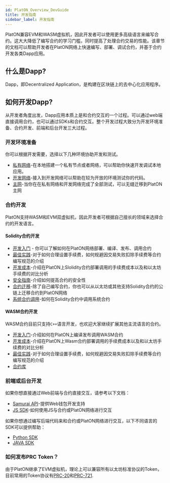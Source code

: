 ```yaml
---
id: PlatON_Overview_DevGuide
title: 开发指南
sidebar_label: 开发指南
---
```


PlatON兼容EVM和WASM虚拟机，因此开发者可以使用更多高级语言来编写合约。这大大降低了编写合约的学习门槛，同时提高了处理合约交易的性能。该章节的文档可以帮助开发者在PlatON网络上快速编写、部署、调试合约，并基于合约开发各类Dapp应用。

## 什么是Dapp?

Dapp，即Decentralized Application，是构建在区块链上的去中心化应用程序。

## 如何开发Dapp?

从开发者角度出发，Dapp应用本质上是和合约交互的一个过程。可以通过web端直接调用合约，也可以通过SDKs和合约交互。整个开发过程大致分为开发环境准备、合约开发、前端和后台开发三大过程。

### 开发环境准备

你可以根据开发需要，选择以下几种环境协助开发和测试。

- [私有网络](/docs/zh-CN/Build_Private_Chain)-在本地搭建一个私有节点或者网络，可以帮助你快速开发调试本地应用。
- [开发网络](/docs/zh-CN/Join_Dev_Network)-接入到开发网络可以帮助在较为开放的环境测试你的代码。
- [主网](#)-当你在在私有网络和开发网络完成了全部测试，可以无缝迁移到PlatON主网

### 合约开发

PlatON支持WASM和EVM双虚拟机，因此开发者可根据自己擅长的领域来选择合约的开发语言。

#### Solidity合约开发

 - [开发入门](/docs/zh-CN/Solidity_Dev_Manual) - 你可以了解如何在PlatON网络部署、编译、发布、调用合约
-  [最佳实践](/docs/zh-CN/Solidity_Contract_Best_Practice)-对于如何合理设置手续费，如何规避因交易失败扣除手续费等合约编写规范的介绍
- [开发成本](docs/zh-CN/Solidity_Contract_Dev_Costs)-介绍在PlatON上Slolidity合约部署调用的手续费成本以及和以太坊手续费的对比分析
- [安全指南](/docs/zh-CN/Solidity_Contract_Security_Dev_Guide)-介绍如何提高合约的安全性
- [合约迁移](/docs/zh-CN/Solidity_Contract_Migrate)-除了自己编写合约，你也可以从以太坊或其他支持Solidity合约的公链上迁移合约到PlatON网络
- [系统合约调用](/docs/zh-CN/Solidity_Inner_Contract)-如何在Solidity合约中调用系统合约

#### WASM合约开发

WASM合约目前只支持`C++`语言开发，也欢迎大家继续扩展其他主流语言的合约。

- [开发入门](/docs/zh-CN/Solidity_Dev_Manual)-介绍如何在PlatON上编译发布调用WASM合约 
- [开发成本](/docs/zh-CN/Solidity_Contract_Dev_Costs)-介绍在PlatON上Wasm合约部署调用的手续费成本以及和以太坊手续费的对比分析
- [最佳实践](/docs/zh-CN/Solidity_Contract_Best_Practice)-对于如何合理设置手续费，如何规避因交易失败扣除手续费等合约编写规范的介绍
- [合约库](/docs/zh-CN/Wasm_Contract_API)


### 前端或后台开发

如果你想直接通过Web前端与合约直接交互，请参考以下文档：
- [Samurai API](/docs/zh-CN/Samurai_API)-提供Web钱包开发支持
- [JS SDK](/docs/zh-CN/JS_SDK)-如何使用JS与合约或PlatON网络进行交互

如果你想通过编写后端代码来和合约或PlatON网络进行交互，以下不同语言的SDK可以提供帮助：
- [Python SDK](/docs/zh-CN/Python_SDK)
- [JAVA SDK](/docs/zh-CN/Java_SDK)


### 如何发布PRC Token？

由于PlatON继承了EVM虚拟机，理论上可以兼容所有以太坊标准协议的Token，目前常用的Token协议有[PRC-20](/docs/zh-CN/PRC20_contract/)和[PRC-721](/docs/zh-CN/PRC721_contract/).


